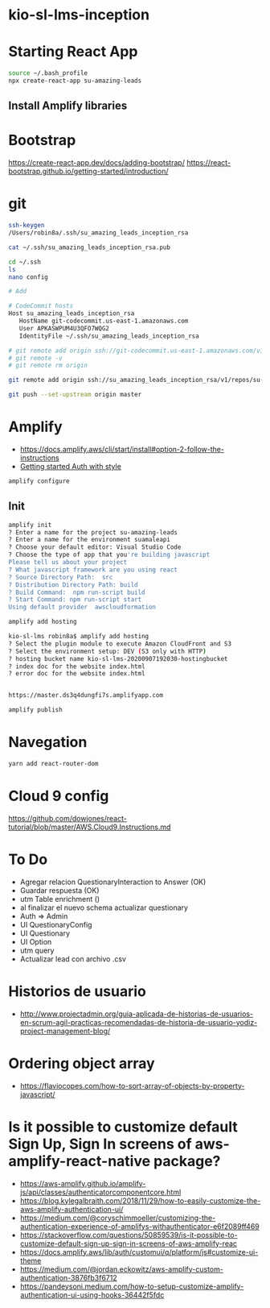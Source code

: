 # kio-sl-lms-inception

# Starting React App
```sh
source ~/.bash_profile
npx create-react-app su-amazing-leads
```
## Install Amplify libraries

# Bootstrap
https://create-react-app.dev/docs/adding-bootstrap/
https://react-bootstrap.github.io/getting-started/introduction/


# git

```sh
ssh-keygen
/Users/robin8a/.ssh/su_amazing_leads_inception_rsa

cat ~/.ssh/su_amazing_leads_inception_rsa.pub

```


```sh
cd ~/.ssh
ls
nano config

# Add

# CodeCommit hosts
Host su_amazing_leads_inception_rsa
   HostName git-codecommit.us-east-1.amazonaws.com
   User APKASWPUM4U3QFO7WQG2
   IdentityFile ~/.ssh/su_amazing_leads_inception_rsa

```

```sh
# git remote add origin ssh://git-codecommit.us-east-1.amazonaws.com/v1/repos/su-amazing-leads
# git remote -v
# git remote rm origin

git remote add origin ssh://su_amazing_leads_inception_rsa/v1/repos/su-amazing-leads

git push --set-upstream origin master

```

# Amplify
- https://docs.amplify.aws/cli/start/install#option-2-follow-the-instructions
- [Getting started Auth with style](https://github.com/aws-amplify/amplify-js/tree/e56aba642acc7eb3482f0e69454a530409d1b3ac)

```sh
amplify configure

```

## Init

```sh
amplify init
? Enter a name for the project su-amazing-leads
? Enter a name for the environment suamaleapi
? Choose your default editor: Visual Studio Code
? Choose the type of app that you're building javascript
Please tell us about your project
? What javascript framework are you using react
? Source Directory Path:  src
? Distribution Directory Path: build
? Build Command:  npm run-script build
? Start Command: npm run-script start
Using default provider  awscloudformation
```

```sh
amplify add hosting

kio-sl-lms robin8a$ amplify add hosting
? Select the plugin module to execute Amazon CloudFront and S3
? Select the environment setup: DEV (S3 only with HTTP)
? hosting bucket name kio-sl-lms-20200907192030-hostingbucket
? index doc for the website index.html
? error doc for the website index.html


https://master.ds3q4dungfi7s.amplifyapp.com

```

```sh
amplify publish

```


# Navegation

```sh
yarn add react-router-dom

```

# Cloud 9 config

https://github.com/dowjones/react-tutorial/blob/master/AWS.Cloud9.Instructions.md


# To Do
- Agregar relacion QuestionaryInteraction to Answer (OK)
- Guardar respuesta (OK)
- utm Table enrichment ()
- al finalizar el nuevo schema actualizar questionary
- Auth => Admin
- UI QuestionaryConfig
- UI Questionary
- UI Option
- utm query
- Actualizar lead con archivo .csv



# Historios de usuario
- http://www.projectadmin.org/guia-aplicada-de-historias-de-usuarios-en-scrum-agil-practicas-recomendadas-de-historia-de-usuario-yodiz-project-management-blog/


# Ordering object array
- https://flaviocopes.com/how-to-sort-array-of-objects-by-property-javascript/

# Is it possible to customize default Sign Up, Sign In screens of aws-amplify-react-native package?
- https://aws-amplify.github.io/amplify-js/api/classes/authenticatorcomponentcore.html
- https://blog.kylegalbraith.com/2018/11/29/how-to-easily-customize-the-aws-amplify-authentication-ui/
- https://medium.com/@coryschimmoeller/customizing-the-authentication-experience-of-amplifys-withauthenticator-e6f2089ff469
- https://stackoverflow.com/questions/50859539/is-it-possible-to-customize-default-sign-up-sign-in-screens-of-aws-amplify-reac
- https://docs.amplify.aws/lib/auth/customui/q/platform/js#customize-ui-theme
- https://medium.com/@jordan.eckowitz/aws-amplify-custom-authentication-3876fb3f6712
- https://pandeysoni.medium.com/how-to-setup-customize-amplify-authentication-ui-using-hooks-36442f5fdc